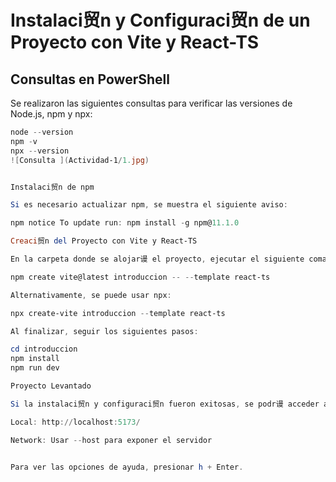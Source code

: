 # Instalaci贸n y Configuraci贸n de un Proyecto con Vite y React-TS

## Consultas en PowerShell

Se realizaron las siguientes consultas para verificar las versiones de Node.js, npm y npx:

```powershell
node --version
npm -v
npx --version
![Consulta ](Actividad-1/1.jpg)


Instalaci贸n de npm

Si es necesario actualizar npm, se muestra el siguiente aviso:

npm notice To update run: npm install -g npm@11.1.0

Creaci贸n del Proyecto con Vite y React-TS

En la carpeta donde se alojar谩 el proyecto, ejecutar el siguiente comando:

npm create vite@latest introduccion -- --template react-ts

Alternativamente, se puede usar npx:

npx create-vite introduccion --template react-ts

Al finalizar, seguir los siguientes pasos:

cd introduccion
npm install
npm run dev

Proyecto Levantado

Si la instalaci贸n y configuraci贸n fueron exitosas, se podr谩 acceder al proyecto en:

Local: http://localhost:5173/

Network: Usar --host para exponer el servidor


Para ver las opciones de ayuda, presionar h + Enter.




